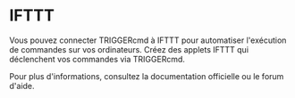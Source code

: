 # IFTTT

Vous pouvez connecter TRIGGERcmd à IFTTT pour automatiser l'exécution de commandes sur vos ordinateurs. Créez des applets IFTTT qui déclenchent vos commandes via TRIGGERcmd.

Pour plus d'informations, consultez la documentation officielle ou le forum d'aide.
